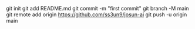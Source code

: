 git init
git add README.md
git commit -m "first commit"
git branch -M main
git remote add origin https://github.com/ss3un9/josun-ai
git push -u origin main